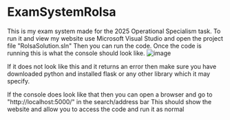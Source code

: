 # ExamSystemRolsa

This is my exam system made for the 2025 Operational Specialism task. 
To run it and view my website use Microsoft Visual Studio and open the project file "RolsaSolution.sln" 
Then you can run the code. Once the code is running this is what the console should look like.
![image](https://github.com/user-attachments/assets/d3084d52-aca8-4a23-ac46-499498a8acf2)

If it does not look like this and it returns an error then make sure you have downloaded python and installed flask or any other library which it may specify.

If the console does look like that then you can open a browser and go to "http://localhost:5000/" in the search/address bar
This should show the website and allow you to access the code and run it as normal

